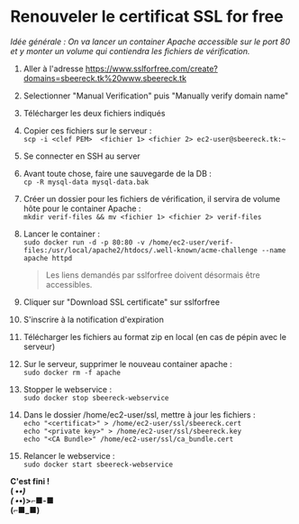 # Renouveler le certificat SSL for free

*Idée générale : On va lancer un container Apache accessible sur le port 80 et y monter un volume qui contiendra les fichiers de vérification.*

1. Aller à l'adresse
 https://www.sslforfree.com/create?domains=sbeereck.tk%20www.sbeereck.tk

2. Selectionner "Manual Verification" puis "Manually verify domain name"

3. Télécharger les deux fichiers indiqués

4. Copier ces fichiers sur le serveur :  
`scp -i <clef PEM>  <fichier 1> <fichier 2> ec2-user@sbeereck.tk:~`

5. Se connecter en SSH au server

6. Avant toute chose, faire une sauvegarde de la DB :  
`cp -R mysql-data mysql-data.bak`

7. Créer un dossier pour les fichiers de vérification, il servira de volume hôte pour le container Apache :   
`mkdir verif-files && mv <fichier 1> <fichier 2> verif-files`

8. Lancer le container :  
`sudo docker run -d -p 80:80 -v /home/ec2-user/verif-files:/usr/local/apache2/htdocs/.well-known/acme-challenge --name apache httpd`

    > Les liens demandés par sslforfree doivent désormais être accessibles.

9. Cliquer sur "Download SSL certificate" sur sslforfree

10. S'inscrire à la notification d'expiration

11. Télécharger les fichiers au format zip en local (en cas de pépin avec le serveur)

12. Sur le serveur, supprimer le nouveau container apache :  
`sudo docker rm -f apache`

13. Stopper le webservice :  
`sudo docker stop sbeereck-webservice`

14. Dans le dossier /home/ec2-user/ssl, mettre à jour les fichiers :  
`echo "<certificat>" > /home/ec2-user/ssl/sbeereck.cert`  
`echo "<private key>" > /home/ec2-user/ssl/sbeereck.key`  
`echo "<CA Bundle>" /home/ec2-user/ssl/ca_bundle.cert`

15. Relancer le webservice :  
`sudo docker start sbeereck-webservice`

**C'est fini !  
( •_•)  
( •_•)>⌐■-■  
(⌐■_■)**
